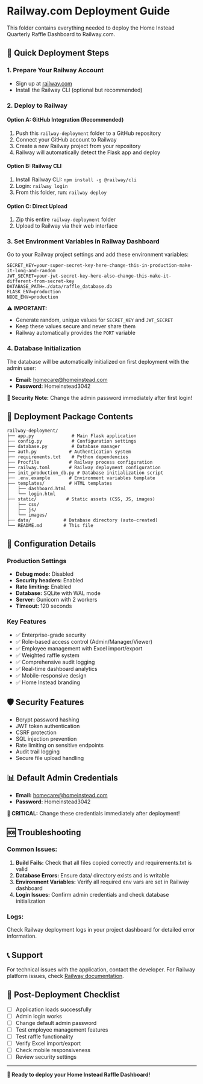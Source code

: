 # Railway.com Deployment Guide

This folder contains everything needed to deploy the Home Instead Quarterly Raffle Dashboard to Railway.com.

## 🚀 Quick Deployment Steps

### 1. Prepare Your Railway Account
- Sign up at [railway.com](https://railway.com)
- Install the Railway CLI (optional but recommended)

### 2. Deploy to Railway

#### Option A: GitHub Integration (Recommended)
1. Push this `railway-deployment` folder to a GitHub repository
2. Connect your GitHub account to Railway
3. Create a new Railway project from your repository
4. Railway will automatically detect the Flask app and deploy

#### Option B: Railway CLI
1. Install Railway CLI: `npm install -g @railway/cli`
2. Login: `railway login`
3. From this folder, run: `railway deploy`

#### Option C: Direct Upload
1. Zip this entire `railway-deployment` folder
2. Upload to Railway via their web interface

### 3. Set Environment Variables in Railway Dashboard
Go to your Railway project settings and add these environment variables:

```
SECRET_KEY=your-super-secret-key-here-change-this-in-production-make-it-long-and-random
JWT_SECRET=your-jwt-secret-key-here-also-change-this-make-it-different-from-secret-key
DATABASE_PATH=./data/raffle_database.db
FLASK_ENV=production
NODE_ENV=production
```

**⚠️ IMPORTANT:** 
- Generate random, unique values for `SECRET_KEY` and `JWT_SECRET`
- Keep these values secure and never share them
- Railway automatically provides the `PORT` variable

### 4. Database Initialization
The database will be automatically initialized on first deployment with the admin user:
- **Email:** homecare@homeinstead.com
- **Password:** Homeinstead3042

**🔐 Security Note:** Change the admin password immediately after first login!

## 📁 Deployment Package Contents

```
railway-deployment/
├── app.py              # Main Flask application
├── config.py           # Configuration settings
├── database.py         # Database manager
├── auth.py            # Authentication system
├── requirements.txt    # Python dependencies
├── Procfile           # Railway process configuration
├── railway.toml       # Railway deployment configuration
├── init_production_db.py # Database initialization script
├── .env.example       # Environment variables template
├── templates/         # HTML templates
│   ├── dashboard.html
│   └── login.html
├── static/           # Static assets (CSS, JS, images)
│   ├── css/
│   ├── js/
│   └── images/
├── data/            # Database directory (auto-created)
└── README.md        # This file
```

## 🔧 Configuration Details

### Production Settings
- **Debug mode:** Disabled
- **Security headers:** Enabled
- **Rate limiting:** Enabled
- **Database:** SQLite with WAL mode
- **Server:** Gunicorn with 2 workers
- **Timeout:** 120 seconds

### Key Features
- ✅ Enterprise-grade security
- ✅ Role-based access control (Admin/Manager/Viewer)
- ✅ Employee management with Excel import/export
- ✅ Weighted raffle system
- ✅ Comprehensive audit logging
- ✅ Real-time dashboard analytics
- ✅ Mobile-responsive design
- ✅ Home Instead branding

## 🛡️ Security Features
- Bcrypt password hashing
- JWT token authentication
- CSRF protection
- SQL injection prevention
- Rate limiting on sensitive endpoints
- Audit trail logging
- Secure file upload handling

## 📊 Default Admin Credentials
- **Email:** homecare@homeinstead.com
- **Password:** Homeinstead3042

**🚨 CRITICAL:** Change these credentials immediately after deployment!

## 🆘 Troubleshooting

### Common Issues:
1. **Build Fails:** Check that all files copied correctly and requirements.txt is valid
2. **Database Errors:** Ensure data/ directory exists and is writable
3. **Environment Variables:** Verify all required env vars are set in Railway dashboard
4. **Login Issues:** Confirm admin credentials and check database initialization

### Logs:
Check Railway deployment logs in your project dashboard for detailed error information.

## 📞 Support
For technical issues with the application, contact the developer.
For Railway platform issues, check [Railway documentation](https://docs.railway.app/).

## 🎯 Post-Deployment Checklist
- [ ] Application loads successfully
- [ ] Admin login works
- [ ] Change default admin password
- [ ] Test employee management features  
- [ ] Test raffle functionality
- [ ] Verify Excel import/export
- [ ] Check mobile responsiveness
- [ ] Review security settings

---

**🎉 Ready to deploy your Home Instead Raffle Dashboard!**